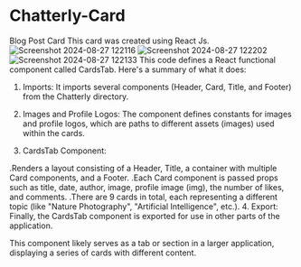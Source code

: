 # Chatterly-Card
Blog Post Card
This card was created using React Js.
![Screenshot 2024-08-27 122116](https://github.com/user-attachments/assets/5bb20642-b3d9-4669-bd3c-0f3d69a8043e)
![Screenshot 2024-08-27 122202](https://github.com/user-attachments/assets/7110525b-d8bd-4b71-b970-8de2350dbbfc)
![Screenshot 2024-08-27 122133](https://github.com/user-attachments/assets/5b54cbfd-34b5-47ae-b20b-f987576f73e8)
This code defines a React functional component called CardsTab. Here's a summary of what it does:

1. Imports: It imports several components (Header, Card, Title, and Footer) from the Chatterly directory.

2. Images and Profile Logos: The component defines constants for images and profile logos, which are paths to different assets (images) used within the cards.

3. CardsTab Component:

  .Renders a layout consisting of a Header, Title, a container with multiple Card components, and a Footer.
  .Each Card component is passed props such as title, date, author, image, profile image (img),
the number of likes, and comments.
  .There are 9 cards in total, each representing a different topic (like "Nature Photography", "Artificial Intelligence", etc.).
4. Export: Finally, the CardsTab component is exported for use in other parts of the application.

This component likely serves as a tab or section in a larger application, displaying a series of cards with different content.
